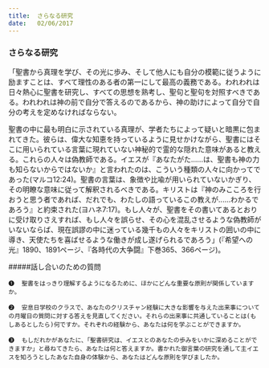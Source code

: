 ```yaml
---
title:  さらなる研究
date:   02/06/2017
---
```


### さらなる研究

「聖書から真理を学び、その光に歩み、そして他人にも自分の模範に従うように励ますことは、すべて理性のある者の第一にして最高の義務である。われわれは日々熱心に聖書を研究し、すべての思想を熟考し、聖句と聖句を対照すべきである。われわれは神の前で自分で答えるのであるから、神の助けによって自分で自分の考えを定めなければならない。

聖書の中に最も明白に示されている真理が、学者たちによって疑いと暗黒に包まれてきた。彼らは、偉大な知恵を持っているように見せかけながら、聖書にはそこに用いられている言葉に現れていない神秘的で霊的な隠れた意味があると教える。これらの人々は偽教師である。イエスが『あなたがた......は、聖書も神の力も知らないからではないか』と言われたのは、こういう種類の人々に向かってであった(マルコ12:24)。聖書の言葉は、象徴や比喩が用いられていないかぎり、その明瞭な意味に従って解釈されるべきである。キリストは『神のみこころを行おうと思う者であれば、だれでも、わたしの語っているこの教えが......わかるであろう』と約束された(ヨハネ7:17)。もし人々が、聖書をその書いてあるとおりに受け取りさえすれば、もし人々を誤らせ、その心を混乱させるような偽教師がいないならば、現在誤謬の中に迷っている幾千もの人々をキリストの囲いの中に導き、天使たちを喜ばせるような働きが成し遂げられるであろう」(『希望への光』1890、1891ページ、『各時代の大争闘』下巻365、366ページ)。

#####話し合いのための質問

`❶	聖書をはっきり理解するようになるために、ほかにどんな重要な原則が関係していますか。`

`❷	安息日学校のクラスで、あなたのクリスチャン経験に大きな影響を与えた出来事についての月曜日の質問に対する答えを見直してください。それらの出来事に共通していることは(もしあるとしたら)何ですか。それぞれの経験から、あなたは何を学ぶことができますか。`

`❸	もしだれかがあなたに、「聖書研究は、イエスとのあなたの歩みをいかに深めることができますか」と尋ねてきたら、あなたは何と答えますか。書かれた御言葉の研究を通して主イエスを知ろうとしたあなた自身の体験から、あなたはどんな原則を学びましたか。`
